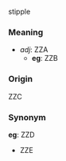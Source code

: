 stipple
### Meaning
+ _adj_: ZZA
    + __eg__: ZZB

### Origin

ZZC

### Synonym

__eg__: ZZD

+ ZZE


